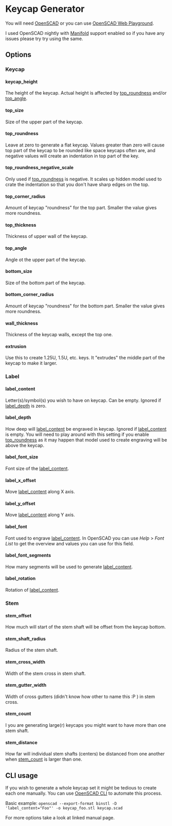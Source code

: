 # Keycap Generator

You will need [OpenSCAD](https://openscad.org/) or you can use [OpenSCAD Web Playground](https://ochafik.com/openscad2). 

I used OpenSCAD nightly with [Manifold](https://github.com/elalish/manifold) support enabled so if you have any issues please try try using the same.

## Options

### Keycap

#### keycap_height
The height of the keycap. Actual height is affected by [top_roundness](#top_roundness) and/or [top_angle](#top_angle).

#### top_size
Size of the upper part of the keycap.

#### top_roundness
Leave at zero to generate a flat keycap.
Values greater than zero will cause top part of the keycap to be rounded like space keycaps often are,
and negative values will create an indentation in top part of the key.

#### top_roundness_negative_scale
Only used if [top_roundness](#top_roundness) is negative.
It scales up hidden model used to crate the indentation so that you don't have sharp edges on the top.

#### top_corner_radius
Amount of keycap "roundness" for the top part.
Smaller the value gives more roundness.

#### top_thickness
Thickness of upper wall of the keycap.

#### top_angle
Angle ot the upper part of the keycap.

#### bottom_size
Size of the bottom part of the keycap.

#### bottom_corner_radius
Amount of keycap "roundness" for the bottom part.
Smaller the value gives more roundness.

#### wall_thickness
Thickness of the keycap walls, except the top one.

#### extrusion
Use this to create 1.25U, 1.5U, etc. keys.
It "extrudes" the middle part of the keycap to make it larger.

### Label

#### label_content
Letter(s)/symbol(s) you wish to have on keycap.
Can be empty.
Ignored if [label_depth](#label_depth) is zero.

#### label_depth
How deep will [label_content](#label_content) be engraved in keycap.
Ignored if [label_content](#label_content) is empty.
You will need to play around with this setting if you enable [top_roundness](#top_roundness) as it may happen that model used to create engraving will be above the keycap.

#### label_font_size
Font size of the [label_content](#label_content).

#### label_x_offset
Move [label_content](#label_content) along X axis.

#### label_y_offset
Move [label_content](#label_content) along Y axis.

#### label_font
Font used to engrave [label_content](#label_content).
In OpenSCAD you can use *Help* > *Font List* to get the overview and values you can use for this field.

#### label_font_segments
How many segments will be used to generate [label_content](#label_content).

#### label_rotation
Rotation of [label_content](#label_content).

### Stem

#### stem_offset
How much will start of the stem shaft will be offset from the keycap bottom.

#### stem_shaft_radius
Radius of the stem shaft.

#### stem_cross_width
Width of the stem cross in stem shaft.

#### stem_gutter_width
Width of cross gutters (didn't know how other to name this :P ) in stem cross.

#### stem_count
I you are generating large(r) keycaps you might want to have more than one stem shaft.

#### stem_distance
How far will individual stem shafts (centers) be distanced from one another when [stem_count](#stem_count) is larger than one.

## CLI usage

If you wish to generate a whole keycap set it might be tedious to create each one manually.
You can use [OpenSCAD CLI](https://en.wikibooks.org/wiki/OpenSCAD_User_Manual/Using_OpenSCAD_in_a_command_line_environment) to automate this process.

Basic example:
`openscad --export-format binstl -D 'label_content="Foo"' -o keycap_foo.stl keycap.scad` 

For more options take a look at linked manual page.

